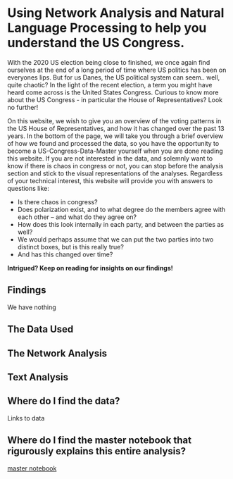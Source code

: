 # Using Network Analysis and Natural Language Processing to help you understand the US Congress.

With the 2020 US election being close to finished, we once again find ourselves at the end of a long period of time where US politics has been on everyones lips. But for us Danes, the US political system can seem.. well, quite chaotic? In the light of the recent election, a term you might have heard come across is the United States Congress. Curious to know more about the US Congress - in particular the House of Representatives? Look no further!

On this website, we wish to give you an overview of the voting patterns in the US House of Representatives, and how it has changed over the past 13 years. In the bottom of the page, we will take you through a brief overview of how we found and processed the data, so you have the opportunity to become a US-Congress-Data-Master yourself when you are done reading this website. If you are not interested in the data, and solemnly want to know if there is chaos in congress or not, you can stop before the analysis section and stick to the visual representations of the analyses. Regardless of your technical interest, this website will provide you with answers to questions like: 

- Is there chaos in congress? 
- Does polarization exist, and to what degree do the members agree with each other – and what do they agree on? 
- How does this look internally in each party, and between the parties as well? 
- We would perhaps assume that we can put the two parties into two distinct boxes, but is this really true? 
- And has this changed over time?

**Intrigued? Keep on reading for insights on our findings!** 

## Findings
We have nothing 
## The Data Used 

## The Network Analysis 

## Text Analysis 

## Where do I find the data?
Links to data

## Where do I find the master notebook that rigurously explains this entire analysis? 
[master notebook](https://github.com/benedictehejgaard/chaos-in-congress/blob/gh-pages/WebsiteTest.ipynb)

